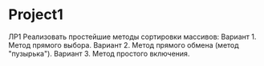 # Project1
ЛР1
Реализовать простейшие методы сортировки массивов:
Вариант 1. Метод прямого выбора.
Вариант 2. Метод прямого обмена (метод "пузырька").
Вариант 3. Метод простого включения.
